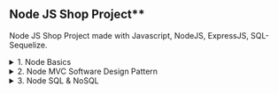 ## Node JS Shop Project**
Node JS Shop Project made with Javascript, NodeJS, ExpressJS, SQL-Sequelize.


<details>
  <summary>1. Node Basics</summary>
  How the web works, Creating a Node Server, Node Lifecycle & event loop, Requests, Responses & Responses headers, Routing/redirecting requests, Request body parsing, Event Driven code execution, Blocking/Non-blocking code, Node Modules system.
</details>


<details>
  <summary>2. Node MVC Software Design Pattern</summary>

  **2.1 Improved Development Workflow and Debugging:** NPM Scripts, 3rd party packages vs Global features vs Core modules, Nodemon, Error Types, Syntax & Runtime & Logical errors.

  **2.2 Express.js:** Middlewares, Handling different routes, Parsing incoming requests, Express router, 404 error pages, Paths filtering, Serving files statically, Navigation.

  **2.3 Dynamic Content & Template Engines**: Views, Sharing data across requests & users, Pug/Express Handlebars/Ejs Template Engines.

  **2.4 Model View Controller (MVC)**: Controllers, Storing/fetching data through models.

  **2.5 Enhancing the App**: Navigation, Routes and Data Storage.

  **2.6 Dynamic Routes & Advanced Models**: Extracting dynamic params, Using IDs on paths, Passing data on requests, Query Params, HTTP Methods.
</details>


<details>
  <summary>3. Node SQL & NoSQL</summary>

  **3.1 SQL**: Choosing databases, SQL vs NoSQL, SQL for retrieving data & fetching products

  **3.2 Sequelize**: Synching JS Definitions to the database, inserting data, Model creation, One-To-Many relationships, Managing users and models.

  **3.3 NoSQL & MongoDB**: Relations in NoSQL, Database connections, MongoDB Compass, Storing users, Relational data.

  **3.4 Mongoose**: MongoDB Server connection with Mongoose, Schemas, Saving data though Mongoose, Fetching Relations, Clearing data.
  
</details>
